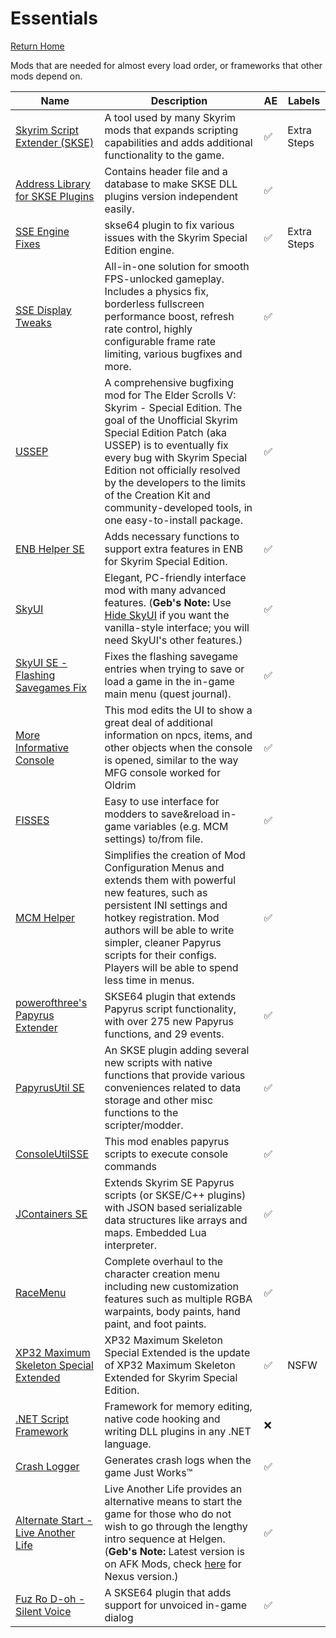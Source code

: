 # Essentials
[Return Home](https://github.com/Geborgen/usefulmods)

Mods that are needed for almost every load order, or frameworks that other mods depend on.

| Name | Description | AE | Labels |
| ------------- | ------------- | ------------ | ------------ |
| [Skyrim Script Extender (SKSE)](https://skse.silverlock.org/) | A tool used by many Skyrim mods that expands scripting capabilities and adds additional functionality to the game. | :white_check_mark: | Extra Steps |
| [Address Library for SKSE Plugins](https://www.nexusmods.com/skyrimspecialedition/mods/32444) | Contains header file and a database to make SKSE DLL plugins version independent easily. | :white_check_mark: |
| [SSE Engine Fixes](https://www.nexusmods.com/skyrimspecialedition/mods/17230) | skse64 plugin to fix various issues with the Skyrim Special Edition engine. | :white_check_mark: | Extra Steps |
| [SSE Display Tweaks](https://www.nexusmods.com/skyrimspecialedition/mods/34705) | All-in-one solution for smooth FPS-unlocked gameplay. Includes a physics fix, borderless fullscreen performance boost, refresh rate control, highly configurable frame rate limiting, various bugfixes and more. | :white_check_mark: |
| [USSEP](https://www.nexusmods.com/skyrimspecialedition/mods/266) | A comprehensive bugfixing mod for The Elder Scrolls V: Skyrim - Special Edition. The goal of the Unofficial Skyrim Special Edition Patch (aka USSEP) is to eventually fix every bug with Skyrim Special Edition not officially resolved by the developers to the limits of the Creation Kit and community-developed tools, in one easy-to-install package. | :white_check_mark: |
| [ENB Helper SE](https://www.nexusmods.com/skyrimspecialedition/mods/23174) | Adds necessary functions to support extra features in ENB for Skyrim Special Edition. | :white_check_mark: |
| [SkyUI](https://www.nexusmods.com/skyrimspecialedition/mods/12604) | Elegant, PC-friendly interface mod with many advanced features. (**Geb's Note:** Use [Hide SkyUI](https://www.nexusmods.com/skyrimspecialedition/mods/12770) if you want the vanilla-style interface; you will need SkyUI's other features.) | :white_check_mark: |
| [SkyUI SE - Flashing Savegames Fix](https://www.nexusmods.com/skyrimspecialedition/mods/20406) | Fixes the flashing savegame entries when trying to save or load a game in the in-game main menu (quest journal). | :white_check_mark: |
| [More Informative Console](https://www.nexusmods.com/skyrimspecialedition/mods/19250) | This mod edits the UI to show a great deal of additional information on npcs, items, and other objects when the console is opened, similar to the way MFG console worked for Oldrim | :white_check_mark: |
| [FISSES](https://www.nexusmods.com/skyrimspecialedition/mods/13956) | Easy to use interface for modders to save&reload in-game variables (e.g. MCM settings) to/from file. | :white_check_mark: |
| [MCM Helper](https://www.nexusmods.com/skyrimspecialedition/mods/53000) | Simplifies the creation of Mod Configuration Menus and extends them with powerful new features, such as persistent INI settings and hotkey registration. Mod authors will be able to write simpler, cleaner Papyrus scripts for their configs. Players will be able to spend less time in menus. | :white_check_mark: |
| [powerofthree's Papyrus Extender](https://www.nexusmods.com/skyrimspecialedition/mods/22854) | SKSE64 plugin that extends Papyrus script functionality, with over 275 new Papyrus functions, and 29 events. | :white_check_mark: |
| [PapyrusUtil SE](https://www.nexusmods.com/skyrimspecialedition/mods/13048) | An SKSE plugin adding several new scripts with native functions that provide various conveniences related to data storage and other misc functions to the scripter/modder. | :white_check_mark: |
| [ConsoleUtilSSE](https://www.nexusmods.com/skyrimspecialedition/mods/24858) | This mod enables papyrus scripts to execute console commands | :white_check_mark: |
| [JContainers SE](https://www.nexusmods.com/skyrimspecialedition/mods/16495) | Extends Skyrim SE Papyrus scripts (or SKSE/C++ plugins) with JSON based serializable data structures like arrays and maps. Embedded Lua interpreter. | :white_check_mark: |
| [RaceMenu](https://www.nexusmods.com/skyrimspecialedition/mods/19080) | Complete overhaul to the character creation menu including new customization features such as multiple RGBA warpaints, body paints, hand paint, and foot paints. | :white_check_mark: |
| [XP32 Maximum Skeleton Special Extended](https://www.nexusmods.com/skyrimspecialedition/mods/1988) | XP32 Maximum Skeleton Special Extended is the update of XP32 Maximum Skeleton Extended for Skyrim Special Edition. | :white_check_mark: | NSFW |
| [.NET Script Framework](https://www.nexusmods.com/skyrimspecialedition/mods/21294) | Framework for memory editing, native code hooking and writing DLL plugins in any .NET language. | :x: |
| [Crash Logger](https://www.nexusmods.com/skyrimspecialedition/mods/59596) | Generates crash logs when the game Just Works™ | :white_check_mark: |
| [Alternate Start - Live Another Life](https://www.afkmods.com/index.php?%2Ffiles%2Ffile%2F270-alternate-start-live-another-life%2F=) | Live Another Life provides an alternative means to start the game for those who do not wish to go through the lengthy intro sequence at Helgen. (**Geb's Note:** Latest version is on AFK Mods, check [here](https://www.nexusmods.com/skyrimspecialedition/mods/272) for Nexus version.) | :white_check_mark: |
| [Fuz Ro D-oh - Silent Voice](https://www.nexusmods.com/skyrimspecialedition/mods/15109) | A SKSE64 plugin that adds support for unvoiced in-game dialog | :white_check_mark: |
